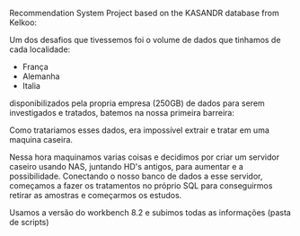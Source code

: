 Recommendation System Project based on the KASANDR database from Kelkoo:

Um dos desafios que tivessemos foi o volume de dados que tinhamos de cada localidade:
- França
- Alemanha
- Italia

disponibilizados pela propria empresa (250GB) de dados para serem investigados e tratados, batemos na nossa primeira barreira:

Como tratariamos esses dados, era impossível extrair e tratar em uma maquina caseira.

Nessa hora maquinamos varias coisas e decidimos por criar um servidor caseiro usando NAS, juntando HD's antigos, para aumentar e a possibilidade.
Conectando o nosso banco de dados a esse servidor, começamos a fazer os tratamentos no próprio SQL para conseguirmos retirar as amostras e começarmos os estudos.

Usamos a versão do workbench 8.2 e subimos todas as informações (pasta de scripts)
